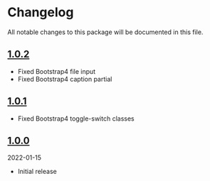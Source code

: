 # Changelog

All notable changes to this package will be documented in this file.

## [1.0.2](https://github.com/Okipa/laravel-form-components/compare/1.0.1...1.0.2)

* Fixed Bootstrap4 file input
* Fixed Bootstrap4 caption partial

## [1.0.1](https://github.com/Okipa/laravel-form-components/compare/1.0.0...1.0.1)

* Fixed Bootstrap4 toggle-switch classes

## [1.0.0](https://github.com/Okipa/laravel-form-components/releases/tag/1.0.0)

2022-01-15

* Initial release
